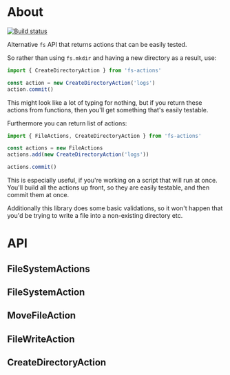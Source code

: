 # About

[![Build status][BS img]][Build status]

Alternative `fs` API that returns actions that can be easily tested.

So rather than using `fs.mkdir` and having a new directory as a result, use:

```js
import { CreateDirectoryAction } from 'fs-actions'

const action = new CreateDirectoryAction('logs')
action.commit()
```

This might look like a lot of typing for nothing, but if you return these actions from functions, then you'll get something that's easily testable.

Furthermore you can return list of actions:

```js
import { FileActions, CreateDirectoryAction } from 'fs-actions'

const actions = new FileActions
actions.add(new CreateDirectoryAction('logs'))

actions.commit()
```

This is especially useful, if you're working on a script that will run at once. You'll build all the actions up front, so they are easily testable, and then commit them at once.

Additionally this library does some basic validations, so it won't happen that you'd be trying to write a file into a non-existing directory etc.

# API

## FileSystemActions

## FileSystemAction

## MoveFileAction

## FileWriteAction

## CreateDirectoryAction


[Build status]: https://travis-ci.org/botanicus/fs-actions

[BS img]: https://travis-ci.org/botanicus/fs-actions.svg?branch=master
